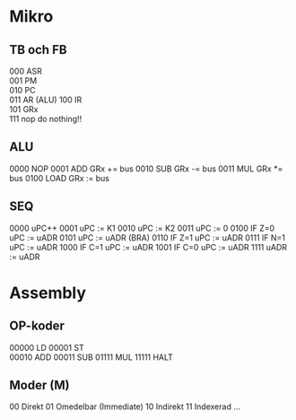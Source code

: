 # Mikro
## TB och FB
000  ASR  
001  PM   
010  PC   
011  AR (ALU)
100  IR   
101  GRx  
111  nop do nothing!!
## ALU
0000  NOP 
0001  ADD   GRx += bus
0010  SUB   GRx -= bus
0011  MUL   GRx *= bus
0100  LOAD  GRx := bus
## SEQ
0000  uPC++
0001  uPC := K1
0010  uPC := K2
0011  uPC := 0
0100  IF Z=0 uPC := uADR
0101  uPC := uADR (BRA)
0110  IF Z=1 uPC := uADR
0111  IF N=1 uPC := uADR
1000  IF C=1 uPC := uADR
1001  IF C=0 uPC := uADR
1111  uADR := uADR

<!-- ## K1 Values
OP    -> u-adress
00000 -> 01010 (LOAD)
00001 -> 01011 (STORE)
00010 -> 01100 (ADD)
00011 -> 01111 (SUB)
00100 -> 10010 (CMP)
00101 -> 10101 (AND)
01111 -> 11000 (MUL)
11111 -> 10011 (HALT)  TODO change halt value -->

# Assembly 
## OP-koder
00000 LD
00001 ST  
00010 ADD
00011 SUB
01111 MUL
11111 HALT

## Moder (M)
00 Direkt
01 Omedelbar (Immediate)
10 Indirekt
11 Indexerad
...

